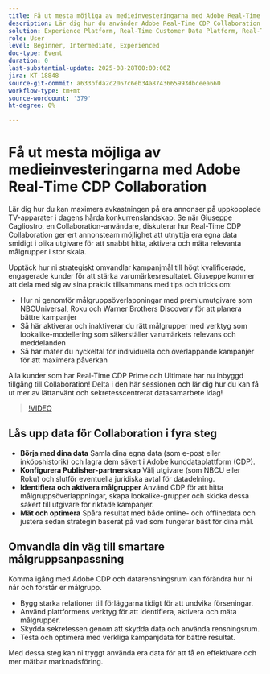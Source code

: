 ```yaml
---
title: Få ut mesta möjliga av medieinvesteringarna med Adobe Real-Time CDP Collaboration
description: Lär dig hur du använder Adobe Real-Time CDP Collaboration för att aktivera, mäta och optimera CTV-kampanjer med premiumutgivare och förstahandsdata.
solution: Experience Platform, Real-Time Customer Data Platform, Real-Time Customer Data Platform Collaboration
role: User
level: Beginner, Intermediate, Experienced
doc-type: Event
duration: 0
last-substantial-update: 2025-08-28T00:00:00Z
jira: KT-18848
source-git-commit: a633bfda2c2067c6eb34a8743665993dbceea660
workflow-type: tm+mt
source-wordcount: '379'
ht-degree: 0%

---
```



# Få ut mesta möjliga av medieinvesteringarna med Adobe Real-Time CDP Collaboration

Lär dig hur du kan maximera avkastningen på era annonser på uppkopplade TV-apparater i dagens hårda konkurrenslandskap. Se när Giuseppe Cagliostro, en Collaboration-användare, diskuterar hur Real-Time CDP Collaboration ger ert annonsteam möjlighet att utnyttja era egna data smidigt i olika utgivare för att snabbt hitta, aktivera och mäta relevanta målgrupper i stor skala.

Upptäck hur ni strategiskt omvandlar kampanjmål till högt kvalificerade, engagerade kunder för att stärka varumärkesresultatet. Giuseppe kommer att dela med sig av sina praktik tillsammans med tips och tricks om:

* Hur ni genomför målgruppsöverlappningar med premiumutgivare som NBCUniversal, Roku och Warner Brothers Discovery för att planera bättre kampanjer
* Så här aktiverar och inaktiverar du rätt målgrupper med verktyg som lookalike-modellering som säkerställer varumärkets relevans och meddelanden
* Så här mäter du nyckeltal för individuella och överlappande kampanjer för att maximera påverkan

Alla kunder som har Real-Time CDP Prime och Ultimate har nu inbyggd tillgång till Collaboration! Delta i den här sessionen och lär dig hur du kan få ut mer av lättanvänt och sekretesscentrerat datasamarbete idag!

>[!VIDEO](https://video.tv.adobe.com/v/3471329/?learn=on&enablevpops)

## Lås upp data för Collaboration i fyra steg

* **Börja med dina data** Samla dina egna data (som e-post eller inköpshistorik) och lagra dem säkert i Adobe kunddataplattform (CDP).
* **Konfigurera Publisher-partnerskap** Välj utgivare (som NBCU eller Roku) och slutför eventuella juridiska avtal för datadelning.
* **Identifiera och aktivera målgrupper** Använd CDP för att hitta målgruppsöverlappningar, skapa lookalike-grupper och skicka dessa säkert till utgivare för riktade kampanjer.
* **Mät och optimera** Spåra resultat med både online- och offlinedata och justera sedan strategin baserat på vad som fungerar bäst för dina mål.

## Omvandla din väg till smartare målgruppsanpassning

Komma igång med Adobe CDP och datarensningsrum kan förändra hur ni når och förstår er målgrupp.

* Bygg starka relationer till förläggarna tidigt för att undvika förseningar.
* Använd plattformens verktyg för att identifiera, aktivera och mäta målgrupper.
* Skydda sekretessen genom att skydda data och använda rensningsrum.
* Testa och optimera med verkliga kampanjdata för bättre resultat.

Med dessa steg kan ni tryggt använda era data för att få en effektivare och mer mätbar marknadsföring.
